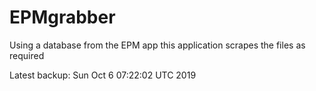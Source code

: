 # EPMgrabber
Using a database from the EPM app this application scrapes the files as required


Latest backup: Sun Oct 6 07:22:02 UTC 2019
